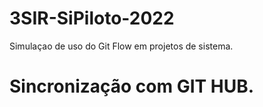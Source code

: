 # 3SIR-SiPiloto-2022
Simulaçao de uso do Git Flow em projetos de sistema.
# Sincronização com GIT HUB.
